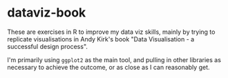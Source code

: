 # dataviz-book

These are exercises in R to improve my data viz skills, mainly by trying to
replicate visualisations in Andy Kirk's book "Data Visualisation - a successful
design process".

I'm primarily using `ggplot2` as the main tool, and pulling in other libraries
as necessary to achieve the outcome, or as close as I can reasonably get.
